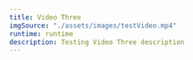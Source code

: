 ```yaml
---
title: Video Three
imgSource: "./assets/images/testVideo.mp4"
runtime: runtime
description: Testing Video Three description
---
```

